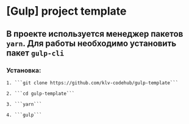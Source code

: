 # [Gulp] project template

## В проекте используется менеджер пакетов ```yarn```. Для работы необходимо установить пакет ```gulp-cli``` 

### Установка:

    1. ```git clone https://github.com/klv-codehub/gulp-template```

    2. ```cd gulp-template```

    3. ```yarn```
    
    4. ```gulp```
